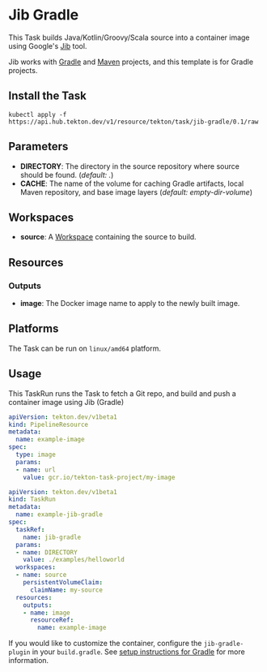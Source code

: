 # Jib Gradle

This Task builds Java/Kotlin/Groovy/Scala source into a container image using Google's [Jib](https://github.com/GoogleContainerTools/jib) tool.

Jib works with [Gradle](https://github.com/GoogleContainerTools/jib/tree/master/jib-gradle-plugin) and [Maven](https://github.com/GoogleContainerTools/jib/tree/master/jib-maven-plugin) projects, and this template is for Gradle projects.

## Install the Task

```
kubectl apply -f https://api.hub.tekton.dev/v1/resource/tekton/task/jib-gradle/0.1/raw
```


## Parameters

- **DIRECTORY**: The directory in the source repository where source should be found. (*default: .*)
- **CACHE**: The name of the volume for caching Gradle artifacts, local Maven repository, and base image layers (*default: empty-dir-volume*)

## Workspaces

* **source**: A [Workspace](https://github.com/tektoncd/pipeline/blob/main/docs/workspaces.md) containing the source to build.

## Resources

### Outputs

* **image**: The Docker image name to apply to the newly built image.

## Platforms

The Task can be run on `linux/amd64` platform.

## Usage

This TaskRun runs the Task to fetch a Git repo, and build and push a container
image using Jib (Gradle)

```yaml
apiVersion: tekton.dev/v1beta1
kind: PipelineResource
metadata:
  name: example-image
spec:
  type: image
  params:
  - name: url
    value: gcr.io/tekton-task-project/my-image
```

```yaml
apiVersion: tekton.dev/v1beta1
kind: TaskRun
metadata:
  name: example-jib-gradle
spec:
  taskRef:
    name: jib-gradle
  params:
  - name: DIRECTORY
    value: ./examples/helloworld
  workspaces:
  - name: source
    persistentVolumeClaim:
      claimName: my-source
  resources:
    outputs:
    - name: image
      resourceRef:
        name: example-image
```

If you would like to customize the container, configure the `jib-gradle-plugin` in your `build.gradle`.
See [setup instructions for Gradle](https://github.com/GoogleContainerTools/jib/tree/master/jib-gradle-plugin#setup) for more information.
